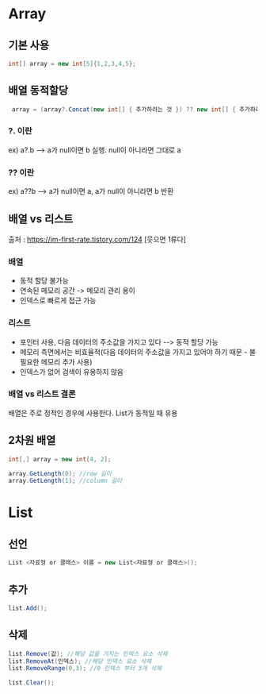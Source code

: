 # Array

## 기본 사용
```C#
int[] array = new int[5]{1,2,3,4,5};
```
## 배열 동적할당

```C#
 array = (array?.Concat(new int[] { 추가하려는 것 }) ?? new int[] { 추가하려는 것 }).ToArray();
```
###  ?. 이란

ex) a?.b --> a가 null이면 b 실행. null이 아니라면 그대로 a

### ?? 이란

ex) a??b --> a가 null이면 a, a가 null이 아니라면 b 반환


 ## 배열 vs 리스트
 출처 : https://im-first-rate.tistory.com/124  [웃으면 1류다]

 ### 배열
 - 동적 할당 불가능
- 연속된 메모리 공간 -> 메모리 관리 용이
- 인덱스로 빠르게 접근 가능

### 리스트
- 포인터 사용, 다음 데이터의 주소값을 가지고 있다 --> 동적 할당 가능
- 메모리 측면에서는 비효율적(다음 데이터의 주소값을 가지고 있어야 하기 때문 - 불필요한 메모리 추가 사용)
- 인덱스가 없어 검색이 유용하지 않음


### 배열 vs 리스트 결론
 배열은 주로 정적인 경우에 사용한다.
 List가 동적일 때 유용

 ## 2차원 배열

 ```C#
 int[,] array = new int[4, 2];
 
 array.GetLength(0); //row 길이
 array.GetLength(1); //column 길이
```



# List

## 선언
```C#
List <자료형 or 클래스> 이름 = new List<자료형 or 클래스>(); 
```
## 추가
```C#
list.Add();
```
## 삭제
```C#
list.Remove(값); //해당 값을 가지는 인덱스 요소 삭제
list.RemoveAt(인덱스); //해당 인덱스 요소 삭제 
list.RemoveRange(0,3); //0 인덱스 부터 3개 삭제
```

```C#
list.Clear();
```
